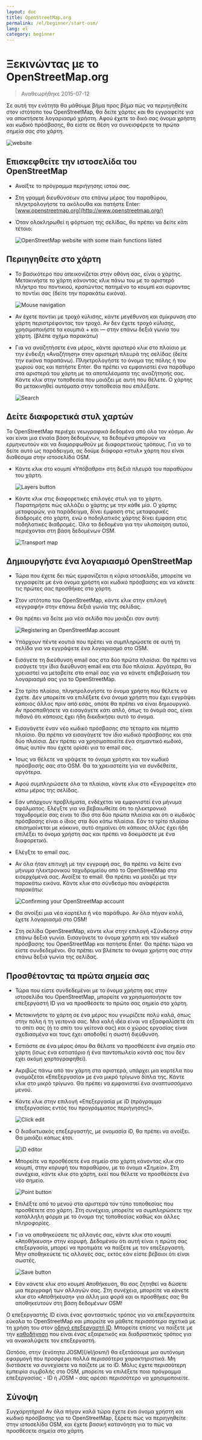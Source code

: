 ```yaml
---
layout: doc
title: OpenStreetMap.org
permalink: /el/beginner/start-osm/
lang: el
category: beginner
---
```


Ξεκινώντας με το OpenStreetMap.org
====================================

> Αναθεωρήθηκε 2015-07-12  

Σε αυτή την ενότητα θα μάθουμε βήμα προς βήμα πώς να περιηγηθείτε στον ιστότοπο του OpenStreetMap, θα δείτε χάρτες και θα εγγραφείτε για να αποκτήσετε λογαριασμό χρήστη. Αφού έχετε το δικό σας όνομα χρήστη και κωδικό πρόσβασης, θα είστε σε θέση να συνεισφέρετε τα πρώτα σημεία σας στο χάρτη.

![website][]

Επισκεφθείτε την ιστοσελίδα του OpenStreetMap
-------------------------------

- Ανοίξτε το πρόγραμμα περιήγησης ιστού σας.
- Στη γραμμή διευθύνσεων στο επάνω μέρος του παραθύρου, πληκτρολογήστε τα ακόλουθα και πατήστε Enter:
    [www.openstreetmap.org](http://www.openstreetmap.org/)
- Όταν ολοκληρωθεί η φόρτωση της σελίδας, θα πρέπει να δείτε κάτι τέτοιο:

    ![OpenStreetMap website with some main functions listed][]

Περιηγηθείτε στο χάρτη
----------------

- Το βασικότερο που απεικονίζεται στην οθόνη σας, είναι ο χάρτης. Μετακινήστε το χάρτη κάνοντας κλικ πάνω του με το αριστερό πλήκτρο του ποντικιού, κρατώντας πατημένο το κουμπί και σύροντας το ποντίκι σας (δείτε την παρακάτω εικόνα).

    ![Mouse navigation][]

- Αν έχετε ποντίκι με τροχό κύλισης, κάντε μεγέθυνση και σμίκρυνση στο χάρτη περιστρέφοντας τον τροχό. Αν δεν έχετε τροχό κύλισης, χρησιμοποιήστε τα κουμπιά + και — στην επάνω δεξιά γωνία του χάρτη. (βλέπε σχήμα παρακάτω)
- Για να αναζητήσετε ένα μέρος, κάντε αριστερό κλικ στο πλαίσιο με την ένδειξη «Αναζήτηση» στην αριστερή πλευρά της σελίδας (δείτε την εικόνα παραπάνω). Πληκτρολογήστε το όνομα της πόλης ή του χωριού σας και πατήστε Enter. Θα πρέπει να εμφανιστεί ένα παράθυρο στα αριστερά του χάρτη με τα αποτελέσματα της αναζήτησής σας. Κάντε κλικ στην τοποθεσία που μοιάζει με αυτή που θέλετε. Ο χάρτης θα μετακινηθεί αυτόματα στην τοποθεσία που επιλέξατε.

    ![Search][]
   

Δείτε διαφορετικά στυλ χαρτών
------------------------

Το OpenStreetMap περιέχει γεωγραφικά δεδομένα από όλο τον κόσμο. Αν και είναι μια ενιαία βάση δεδομένων, τα δεδομένα μπορούν να ερμηνευτούν και να διαμορφωθούν με διαφορετικούς τρόπους. Για να το δείτε αυτό ως παράδειγμα, ας δούμε διάφορα «στυλ» χάρτη που είναι διαθέσιμα στην ιστοσελίδα OSM.

- Κάντε κλικ στο κουμπί «Υπόβαθρα» στη δεξιά πλευρά του παραθύρου του χάρτη.

    ![Layers button][]

- Κάντε κλικ στις διαφορετικές επιλογές στυλ για το χάρτη. Παρατηρήστε πώς αλλάζει ο χάρτης με την κάθε μία. Ο χάρτης μεταφορών, για παράδειγμα, δίνει έμφαση στις μεταφορικές διαδρομές στο χάρτη, ενώ ο ποδηλατικός χάρτης δίνει έμφαση στις ποδηλατικές διαδρομές. Όλα τα δεδομένα για την υλοποίηση αυτού, περιέχονται στη βάση δεδομένων OSM.

    ![Transport map][]

Δημιουργήστε ένα λογαριασμό OpenStreetMap
-------------------------------

- Τώρα που έχετε δει πώς εμφανίζεται η κύρια ιστοσελίδα, μπορείτε να εγγραφείτε με ένα όνομα χρήστη και κωδικό πρόσβασης και να κάνετε τις πρώτες σας προσθήκες στο χάρτη.
- Στον ιστότοπο του OpenStreetMap, κάντε κλικ στην επιλογή «εγγραφή» στην επάνω δεξιά γωνία της σελίδας.
- Θα πρέπει να δείτε μια νέα σελίδα που μοιάζει σαν αυτή:

    ![Registering an OpenStreetMap account][]

- Υπάρχουν πέντε κουτιά που πρέπει να συμπληρώσετε σε αυτή τη σελίδα για να εγγράψετε ένα λογαριασμό στο OSM.
- Εισάγετε τη διεύθυνση email σας στα δύο πρώτα πλαίσια. Θα πρέπει να εισάγετε την ίδια διεύθυνση email και στα δύο πλαίσια. Αργότερα, θα χρειαστεί να μεταβείτε στο email σας για να κάνετε επιβεβαίωση του λογαριασμό σας για το OpenStreetMap.
- Στο τρίτο πλαίσιο, πληκτρολογήστε το όνομα χρήστη που θέλετε να έχετε. Δεν μπορείτε να επιλέξετε ένα όνομα χρήστη που έχει εγγράψει κάποιος άλλος πριν από εσάς, οπότε θα πρέπει να είναι δημιουργικό. Αν προσπαθήσετε να εισαγάγετε κάτι απλό, όπως το όνομά σας, είναι πιθανό ότι κάποιος έχει ήδη διεκδικήσει αυτό το όνομα.
- Εισαγάγετε έναν νέο κωδικό πρόσβασης στο τέταρτο και πέμπτο πλαίσιο. Θα πρέπει να εισαγάγετε τον ίδιο κωδικό πρόσβασης και στα δύο πλαίσια. Δεν πρέπει να χρησιμοποιείτε ένα σημαντικό κωδικό, όπως αυτόν που έχετε ορίσει για το email σας.
- Ίσως να θέλετε να γράψετε το όνομα χρήστη και τον κωδικό πρόσβασής σας στο OSM. Θα τα χρειαστείτε για να συνδεθείτε, αργότερα.
- Αφού συμπληρώσετε όλα τα πλαίσια, κάντε κλικ στο «Εγγραφείτε» στο κάτω μέρος της σελίδας.
- Εάν υπάρχουν προβλήματα, ενδέχεται να εμφανιστεί ένα μήνυμα σφάλματος. Ελέγξτε για να βεβαιωθείτε ότι το ηλεκτρονικό ταχυδρομείο σας είναι το ίδιο στα δύο πρώτα πλαίσια και ότι ο κωδικός πρόσβασης είναι ο ίδιος στα δύο κάτω πλαίσια. Εάν το τρίτο πλαίσιο επισημαίνεται με κόκκινο, αυτό σημαίνει ότι κάποιος άλλος έχει ήδη επιλέξει το όνομα χρήστη σας και πρέπει να δοκιμάσετε με ένα διαφορετικό.
- Ελέγξτε το email σας.
- Αν όλα ήταν επιτυχή με την εγγραφή σας, θα πρέπει να δείτε ένα μήνυμα ηλεκτρονικού ταχυδρομείου από το OpenStreetMap στα εισερχόμενά σας. Ανοίξτε το email. Θα πρέπει να μοιάζει με την παρακάτω εικόνα. Κάντε κλικ στο σύνδεσμο που αναφέρεται παρακάτω:

    ![Confirming your OpenStreetMap account][]

- Θα ανοίξει μια νέα καρτέλα ή νέο παράθυρο. Αν όλα πήγαν καλά, έχετε λογαριασμό στο OSM!
- Στη σελίδα OpenStreetMap, κάντε κλικ στην επιλογή «Σύνδεση» στην επάνω δεξιά γωνία. Εισαγάγετε το όνομα χρήστη και τον κωδικό πρόσβασης του OpenStreetMap και πατήστε Enter. Θα πρέπει τώρα να είστε συνδεδεμένοι. Θα πρέπει να βλέπετε το όνομα χρήστη σας στην επάνω δεξιά γωνία της σελίδας.

Προσθέτοντας τα πρώτα σημεία σας
------------------------

- Τώρα που είστε συνδεδεμένοι με το όνομα χρήστη σας στην ιστοσελίδα του OpenStreetMap, μπορείτε να χρησιμοποιήσετε τον επεξεργαστή ID για να προσθέσετε το πρώτο σας σημείο στο χάρτη.
- Μετακινήστε το χάρτη σε ένα μέρος που γνωρίζετε πολύ καλά, όπως στην πόλη ή τη γειτονιά σας. Μια καλή ιδέα είναι να εξασφαλίσετε ότι το σπίτι σας (ή το σπίτι του γείτονά σας) και ο χώρος εργασίας είναι σχεδιασμένα και τους έχει αποδοθεί η σωστή διεύθυνση. 
- Εστιάστε σε ένα μέρος όπου θα θέλατε να προσθέσετε ένα σημείο στο χάρτη (ίσως ένα εστιατόριο ή ένα παντοπωλείο κοντά σας που δεν έχει ακόμη χαρτογραφηθεί).
- Ακριβώς πάνω από τον χάρτη στα αριστερά, υπάρχει μια καρτέλα που ονομάζεται «Επεξεργασία» με ένα μικρό τρίγωνο δίπλα της. Κάντε κλικ στο μικρό τρίγωνο. Θα πρέπει να εμφανιστεί ένα αναπτυσσόμενο μενού.
- Κάντε κλικ στην επιλογή «Επεξεργασία με iD (πρόγραμμα επεξεργασίας εντός του προγράμματος περιήγησης)».

    ![Click edit][]

- Ο διαδικτυακός επεξεργαστής, με ονομασία iD, θα πρέπει να ανοίξει. Θα μοιάζει κάπως έτσι.

    ![iD editor][]

- Μπορείτε να προσθέσετε ένα σημείο στο χάρτη κάνοντας κλικ στο κουμπί, στην κορυφή του παραθύρου, με το όνομα «Σημείο». Στη συνέχεια, κάντε κλικ στο χάρτη, εκεί που θέλετε να προσθέσετε ένα νέο σημείο.

    ![Point button][]    

- Επιλέξτε από το μενού στα αριστερά τον τύπο τοποθεσίας που προσθέτετε στο χάρτη. Στη συνέχεια, μπορείτε να συμπληρώσετε την κατάλληλη φόρμα με το όνομα της τοποθεσίας καθώς και άλλες πληροφορίες.
- Για να αποθηκεύσετε τις αλλαγές σας, κάντε κλικ στο κουμπί «Αποθήκευση» στην κορυφή. Δεδομένου ότι αυτή είναι η πρώτη σας επεξεργασία, μπορεί να προτιμάτε να παίξετε με τον επεξεργαστή. Μην αποθηκεύετε τις αλλαγές σας, εκτός εάν είστε βέβαιοι ότι είναι σωστές.

    ![Save button][]    

- Εάν κάνετε κλικ στο κουμπί Αποθήκευση, θα σας ζητηθεί να δώσετε μια περιγραφή των αλλαγών σας. Στη συνέχεια, μπορείτε να κάνετε κλικ στο «Αποθήκευση» για άλλη μια φορά και οι προσθήκες σας θα αποθηκευτούν στη βάση δεδομένων OSM!


Ο επεξεργαστής ID είναι ένας φανταστικός τρόπος για να επεξεργαστείτε εύκολα το OpenStreetMap και μπορείτε να μάθετε περισσότερα σχετικά με τη χρήση του στον [οδηγό επεξεργαστή ID](/el/begginner/id-editor/). Μπορείτε επίσης να παίξετε με την [καθοδήγηση](http://www.openstreetmap.org/edit?editor=id#walkthrough=true) που είναι ένας εξαιρετικός και διαδραστικός τρόπος για να ανακαλύψετε τον επεξεργαστή.

Ωστόσο, στην {ενότητα JOSM](/el/josm/) θα εξετάσουμε μια αυτόνομη εφαρμογή που προσφέρει πολλά περισσότερα χαρακτηριστικά. Μη διστάσετε να συνεχίσετε να παίζετε με το iD. Μόλις έχετε περισσότερη εμπειρία συμβολής στο OSM, μπορείτε να επιλέξετε ποιο πρόγραμμα επεξεργασίας - ID ή JOSM - σας αρέσει περισσότερο να χρησιμοποιείτε.

Σύνοψη
-------

Συγχαρητήρια! Αν όλα πήγαν καλά τώρα έχετε ένα όνομα χρήστη και κωδικό πρόσβασης για το OpenStreetMap, ξέρετε πώς να περιηγηθείτε στην ιστοσελίδα OSM, και έχετε βασική κατανόηση για το πώς να προσθέσετε σημεία στο χάρτη.



[website]: /images/beginner/start-osm_website.png
[OpenStreetMap website with some main functions listed]: /images/beginner/osm-website-main-functions.png
[Mouse navigation]: /images/beginner/mouse-navigation.png
[Search]: /images/beginner/search.png
[Layers button]: /images/beginner/layers.png
[Transport map]: /images/beginner/transport-map.png
[Registering an OpenStreetMap account]: /images/beginner/registering-account.png
[Confirming your OpenStreetMap account]: /images/beginner/confirming-account.png
[Click edit]: /images/beginner/click-edit.png
[iD editor]: /images/beginner/id-editor.png
[Point button]: /images/beginner/point-button.png
[Save button]: /images/beginner/save-button.png